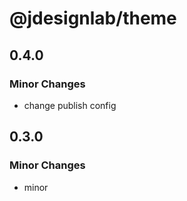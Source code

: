 # @jdesignlab/theme

## 0.4.0

### Minor Changes

- change publish config

## 0.3.0

### Minor Changes

- minor
